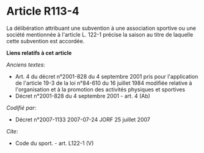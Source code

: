 # Article R113-4

La délibération attribuant une subvention à une association sportive ou une société mentionnée à l'article L. 122-1 précise
la saison au titre de laquelle cette subvention est accordée.

**Liens relatifs à cet article**

_Anciens textes_:

  - Art. 4 du décret n°2001-828 du 4 septembre 2001 pris pour l'application de l'article 19-3 de la loi n°84-610 du 16 juillet 1984 modifiée relative à l'organisation et à la promotion des activités physiques et sportives
  - Décret n°2001-828 du 4 septembre 2001 - art. 4 (Ab)

_Codifié par_:

  - Décret n°2007-1133 2007-07-24 JORF 25 juillet 2007

_Cite_:

  - Code du sport. - art. L122-1 (V)
